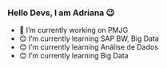 ### Hello Devs, I am Adriana 😉

<!--
**AdrianaAlves777/AdrianaAlves777** is a ✨ _special_ ✨ repository because its `README.md` (this file) appears on your GitHub profile.

Here are some ideas to get you started:
 -->

- :office: I’m currently working on PMJG
- :blush: I’m currently learning SAP BW, Big Data
- :blush: I’m currently learning Análise de Dados
- :blush: I’m currently learning Big Data

